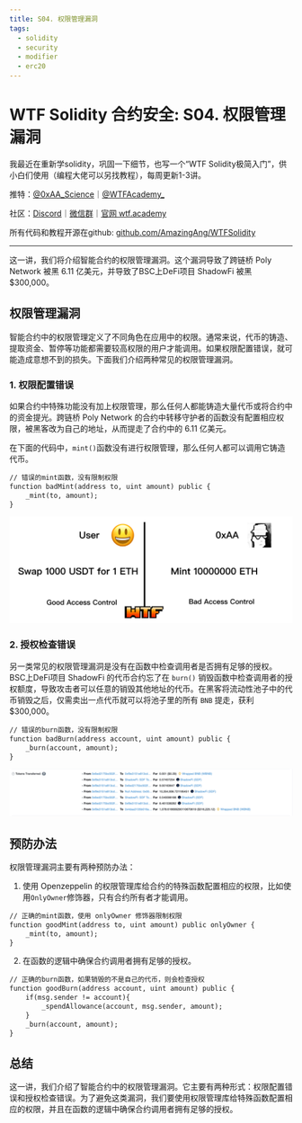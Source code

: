 ```yaml
---
title: S04. 权限管理漏洞
tags:
  - solidity
  - security
  - modifier
  - erc20
---
```


# WTF Solidity 合约安全: S04. 权限管理漏洞

我最近在重新学solidity，巩固一下细节，也写一个“WTF Solidity极简入门”，供小白们使用（编程大佬可以另找教程），每周更新1-3讲。

推特：[@0xAA_Science](https://twitter.com/0xAA_Science)｜[@WTFAcademy_](https://twitter.com/WTFAcademy_)

社区：[Discord](https://discord.gg/5akcruXrsk)｜[微信群](https://docs.google.com/forms/d/e/1FAIpQLSe4KGT8Sh6sJ7hedQRuIYirOoZK_85miz3dw7vA1-YjodgJ-A/viewform?usp=sf_link)｜[官网 wtf.academy](https://wtf.academy)

所有代码和教程开源在github: [github.com/AmazingAng/WTFSolidity](https://github.com/AmazingAng/WTFSolidity)

-----

这一讲，我们将介绍智能合约的权限管理漏洞。这个漏洞导致了跨链桥 Poly Network 被黑 6.11 亿美元，并导致了BSC上DeFi项目 ShadowFi 被黑 $300,000。

## 权限管理漏洞

智能合约中的权限管理定义了不同角色在应用中的权限。通常来说，代币的铸造、提取资金、暂停等功能都需要较高权限的用户才能调用。如果权限配置错误，就可能造成意想不到的损失。下面我们介绍两种常见的权限管理漏洞。

### 1. 权限配置错误

如果合约中特殊功能没有加上权限管理，那么任何人都能铸造大量代币或将合约中的资金提光。跨链桥 Poly Network 的合约中转移守护者的函数没有配置相应权限，被黑客改为自己的地址，从而提走了合约中的 6.11 亿美元。

在下面的代码中，`mint()`函数没有进行权限管理，那么任何人都可以调用它铸造代币。

```solidity
// 错误的mint函数，没有限制权限
function badMint(address to, uint amount) public {
    _mint(to, amount);
}
```

![](./img/S04-1.png)

### 2. 授权检查错误

另一类常见的权限管理漏洞是没有在函数中检查调用者是否拥有足够的授权。BSC上DeFi项目 ShadowFi 的代币合约忘了在 `burn()` 销毁函数中检查调用者的授权额度，导致攻击者可以任意的销毁其他地址的代币。在黑客将流动性池子中的代币销毁之后，仅需卖出一点代币就可以将池子里的所有 `BNB` 提走，获利 $300,000。

```solidity
// 错误的burn函数，没有限制权限
function badBurn(address account, uint amount) public {
    _burn(account, amount);
}
```

![](./img/S04-2.png)

## 预防办法

权限管理漏洞主要有两种预防办法：

1. 使用 Openzeppelin 的权限管理库给合约的特殊函数配置相应的权限，比如使用`OnlyOwner`修饰器，只有合约所有者才能调用。

  ```solidity
  // 正确的mint函数，使用 onlyOwner 修饰器限制权限
  function goodMint(address to, uint amount) public onlyOwner {
      _mint(to, amount);
  }
  ```

2. 在函数的逻辑中确保合约调用者拥有足够的授权。

  ```solidity
  // 正确的burn函数，如果销毁的不是自己的代币，则会检查授权
  function goodBurn(address account, uint amount) public {
      if(msg.sender != account){
          _spendAllowance(account, msg.sender, amount);
      }
      _burn(account, amount);
  }
  ```

## 总结

这一讲，我们介绍了智能合约中的权限管理漏洞。它主要有两种形式：权限配置错误和授权检查错误。为了避免这类漏洞，我们要使用权限管理库给特殊函数配置相应的权限，并且在函数的逻辑中确保合约调用者拥有足够的授权。
